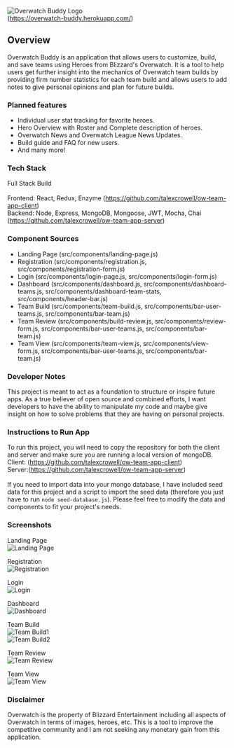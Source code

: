![Overwatch Buddy Logo](https://i.ibb.co/bgNbS1B/overwatch-buddy-logo.png)
<br>
(https://overwatch-buddy.herokuapp.com/)

## Overview

Overwatch Buddy is an application that allows users to customize, build, and save teams using Heroes from Blizzard's Overwatch. It is a tool to help users get further insight into the mechanics of Overwatch team builds by providing firm number statistics for each team build and allows users to add notes to give personal opinions and plan for future builds. 


### Planned features
- Individual user stat tracking for favorite heroes. <br>
- Hero Overview with Roster and Complete description of heroes. <br>
- Overwatch News and Overwatch League News Updates.<br>
- Build guide and FAQ for new users. <br>
- And many more! <br>

### Tech Stack
Full Stack Build <br><br>
Frontend: React, Redux, Enzyme (https://github.com/talexcrowell/ow-team-app-client) <br>
Backend: Node, Express, MongoDB, Mongoose, JWT, Mocha, Chai (https://github.com/talexcrowell/ow-team-app-server) <br>

### Component Sources
- Landing Page (src/components/landing-page.js)
- Registration (src/components/registration.js, src/components/registration-form.js)
- Login (src/components/login-page.js, src/components/login-form.js)
- Dashboard (src/components/dashboard.js, src/components/dashboard-teams.js, src/components/dashboard-team-stats, src/components/header-bar.js)
- Team Build (src/components/team-build.js, src/components/bar-user-teams.js, src/components/bar-team.js)
- Team Review (src/components/build-review.js, src/components/review-form.js, src/components/bar-user-teams.js, src/components/bar-team.js)
- Team View (src/components/team-view.js, src/components/view-form.js, src/components/bar-user-teams.js, src/components/bar-team.js)

### Developer Notes
This project is meant to act as a foundation to structure or inspire future apps. As a true believer of open source and combined efforts, I want developers to have the ability to manipulate my code and maybe give insight on how to solve problems that they are having on personal projects. 

### Instructions to Run App
To run this project, you will need to copy the repository for both the client and server and make sure you are running a local version of mongoDB.<br>
Client: (https://github.com/talexcrowell/ow-team-app-client) <br>
Server:(https://github.com/talexcrowell/ow-team-app-server) <br>
<br>
If you need to import data into your mongo database, I have included seed data for this project and a script to import the seed data (therefore you just have to run ```node seed-database.js```). Please feel free to modify the data and components to fit your project's needs.

### Screenshots
Landing Page<br>
![Landing Page](https://i.ibb.co/jkPthF9/Overwatch-Buddy-Landing.png)<br>

Registration<br>
![Registration](https://i.ibb.co/7zPkcdB/Overwatch-Buddy-Register.png)<br>

Login<br>
![Login](https://i.ibb.co/zVZ3WCv/Overwatch-Buddy-Login.png)<br>

Dashboard<br>
![Dashboard](https://i.ibb.co/T8cDGQR/Overwatch-Buddy-Dashboard.png)<br>

Team Build<br>
![Team Build1](https://i.ibb.co/L02CLsr/Overwatch-Buddy-Team-Build1.png)<br>
![Team Build2](https://i.ibb.co/TbwCYqM/Overwatch-Buddy-Team-Build2.png)<br>

Team Review<br>
![Team Review](https://i.ibb.co/KhQ5kRp/Overwatch-Buddy-Team-Review.png)<br>

Team View<br>
![Team View](https://i.ibb.co/9h5Tghz/Overwatch-Buddy-Team-View.png)<br>

### Disclaimer
Overwatch is the property of Blizzard Entertainment including all aspects of Overwatch in terms of images, heroes, etc. This is a tool to improve the competitive community and I am not seeking any monetary gain from this application.